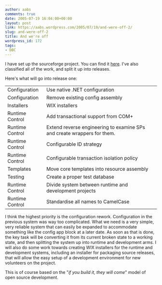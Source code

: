 ```yaml
---
author: aabs
comments: true
date: 2005-07-19 16:04:00+00:00
layout: post
link: https://aabs.wordpress.com/2005/07/19/and-were-off-2/
slug: and-were-off-2
title: And we're off
wordpress_id: 172
tags:
- DBC
---
```


I have set up the sourceforge project. You can find it [here](http://sourceforge.net/projects/aabsnorm/). I've also classified all of the work, and split it up into releases.

Here's what will go into release one:
<table ><tbody >
<tr >

<td >Configuration
</td>

<td >Use native .NET configuration
</td>
</tr>
<tr >

<td >Configuration
</td>

<td >Remove existing config assembly
</td>
</tr>
<tr >

<td >Installers
</td>

<td >WIX installers
</td>
</tr>
<tr >

<td >Runtime Control
</td>

<td >Add transactional support from COM+
</td>
</tr>
<tr >

<td >Runtime Control
</td>

<td >Extend reverse engineering to examine SPs and create wrappers for them.
</td>
</tr>
<tr >

<td >Runtime Control
</td>

<td >Configurable ID strategy
</td>
</tr>
<tr >

<td >Runtime Control
</td>

<td >Configurable transaction isolation policy
</td>
</tr>
<tr >

<td >Templates
</td>

<td >Move core templates into resource assembly
</td>
</tr>
<tr >

<td >Testing
</td>

<td >Create a proper test database
</td>
</tr>
<tr >

<td >Runtime Control
</td>

<td >Divide system between runtime and development projects
</td>
</tr>
<tr >

<td >Runtime Control
</td>

<td >Standardise all names to CamelCase
</td>
</tr>
</tbody></table>
I think the highest priority is the configuration rework. Configuration in the previous system was way too complicated. What we need is a very simple, very reliable system that can easily be expanded to accommodate something like the config app block at a later date. As soon as that is done, the key task will be converting it from its current broken state to a working state, and then splitting the system up into runtime and development arms. I will also do some work towards creating WIX installers for the runtime and development systems, including an installer for packaging source releases, that will allow the easy setup of a development environment for new volunteers on the project.

This is of course based on the "_if you build it, they will come_" model of open source development.
